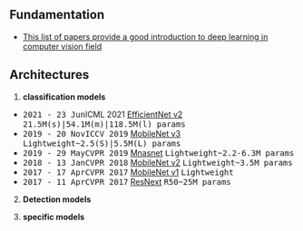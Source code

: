 ## Fundamentation
   - [This list of papers provide a good introduction to deep learning in computer vision field](./fundamental_paper.md)

## Architectures

1. **classification models** 

- <kbd>2021 - 23 Jun</kbd><kdb>ICML 2021</kdb> [EfficientNet v2](CNN/EfficientNetV2.md) <kbd>21.5M(s)|54.1M(m)|118.5M(l) params</kbd>
- <kbd>2019 - 20 Nov</kbd><kbd>ICCV 2019</kbd> [MobileNet v3](CNN/mobilenetv3.md) <kbd>Lightweight</kbd><kbd>~2.5(S)|5.5M(L) params</kbd>
- <kbd>2019 - 29 May</kbd><kbd>CVPR 2019</kbd> [Mnasnet](CNN/MnasNet.md) <kbd>Lightweight</kbd><kbd>~2.2-6.3M params</kbd>
- <kbd>2018 - 13 Jan</kbd><kbd>CVPR 2018</kbd> [MobileNet v2](CNN/mobilenetv2.md) <kbd>Lightweight</kbd><kbd>~3.5M params</kbd>
- <kbd>2017 - 17 Apr</kbd><kbd>CVPR 2017</kbd> [MobileNet v1](CNN/mobilenet.md)  <kbd>Lightweight</kbd>
- <kbd>2017 - 11 Apr</kbd><kbd>CVPR 2017</kbd> [ResNext](CNN/resnext.md) <kbd>R50~25M params</kbd>

2.  **Detection models**


3.  **specific models**